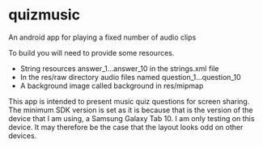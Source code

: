 # quizmusic
An android app for playing a fixed number of audio clips

To build you will need to provide some resources.

- String resources answer_1...answer_10 in the strings.xml file
- In the res/raw directory audio files named question_1...question_10
- A background image called background in res/mipmap

This app is intended to present music quiz questions for screen sharing. The minimum SDK version is set as it is because that is the version of the device that I am using, a Samsung Galaxy Tab 10. I am only testing on this device. It may therefore be the case that the layout looks odd on other devices.
